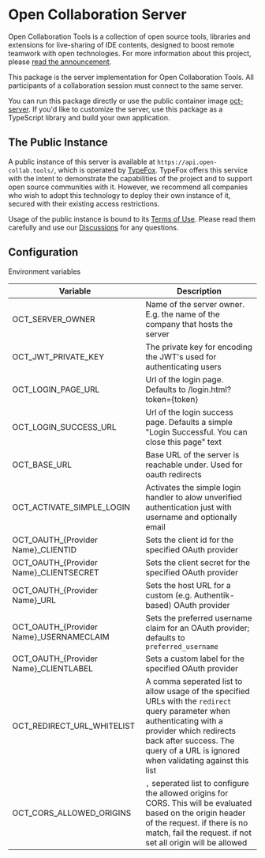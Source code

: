 # Open Collaboration Server

Open Collaboration Tools is a collection of open source tools, libraries and extensions for live-sharing of IDE contents, designed to boost remote teamwork with open technologies. For more information about this project, please [read the announcement](https://www.typefox.io/blog/open-collaboration-tools-announcement/).

This package is the server implementation for Open Collaboration Tools. All participants of a collaboration session must connect to the same server.

You can run this package directly or use the public container image [oct-server](https://github.com/eclipse-oct/open-collaboration-tools/pkgs/container/open-collaboration-tools%2Foct-server). If you'd like to customize the server, use this package as a TypeScript library and build your own application.

## The Public Instance

A public instance of this server is available at `https://api.open-collab.tools/`, which is operated by [TypeFox](https://www.typefox.io/). TypeFox offers this service with the intent to demonstrate the capabilities of the project and to support open source communities with it. However, we recommend all companies who wish to adopt this technology to deploy their own instance of it, secured with their existing access restrictions.

Usage of the public instance is bound to its [Terms of Use](https://www.open-collab.tools/tos/). Please read them carefully and use our [Discussions](https://github.com/eclipse-oct/open-collaboration-tools/discussions) for any questions.

## Configuration

Environment variables

| Variable | Description |
|--------------------|---|
| OCT_SERVER_OWNER          | Name of the server owner. E.g. the name of the company that hosts the server |
| OCT_JWT_PRIVATE_KEY       | The private key for encoding the JWT's used for authenticating users  |
| OCT_LOGIN_PAGE_URL        | Url of the login page. Defaults to /login.html?token={token}  |
| OCT_LOGIN_SUCCESS_URL     | Url of the login success page. Defaults a simple "Login Successful. You can close this page" text  |
| OCT_BASE_URL              | Base URL of the server is reachable under. Used for oauth redirects |
| OCT_ACTIVATE_SIMPLE_LOGIN | Activates the simple login handler to alow unverified authentication just with username and optionally email |
| OCT_OAUTH_{Provider Name}_CLIENTID | Sets the client id for the specified OAuth provider |
| OCT_OAUTH_{Provider Name}_CLIENTSECRET | Sets the client secret for the specified OAuth provider |
| OCT_OAUTH_{Provider Name}_URL | Sets the host URL for a custom (e.g. Authentik-based) OAuth provider |
| OCT_OAUTH_{Provider Name}_USERNAMECLAIM | Sets the preferred username claim for an OAuth provider; defaults to `preferred_username` |
| OCT_OAUTH_{Provider Name}_CLIENTLABEL | Sets a custom label for the specified OAuth provider |
| OCT_REDIRECT_URL_WHITELIST | A comma seperated list to allow usage of the specified URLs with the `redirect` query parameter when authenticating with a provider which redirects back after success. The query of a URL is ignored when validating against this list   |
| OCT_CORS_ALLOWED_ORIGINS | `,` seperated list to configure the allowed origins for CORS. This will be evaluated based on the origin header of the request. if there is no match, fail the request. if not set all origin will be allowed |
